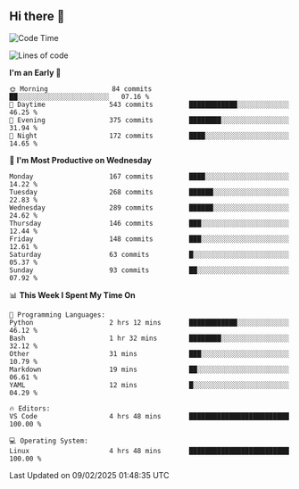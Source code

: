 ## Hi there 👋

<!--
**Wangmerlyn/Wangmerlyn** is a ✨ _special_ ✨ repository because its `README.md` (this file) appears on your GitHub profile.

Here are some ideas to get you started:

- 🔭 I’m currently working on ...
- 🌱 I’m currently learning ...
- 👯 I’m looking to collaborate on ...
- 🤔 I’m looking for help with ...
- 💬 Ask me about ...
- 📫 How to reach me: ...
- 😄 Pronouns: ...
- ⚡ Fun fact: ...
-->
<!--START_SECTION:waka-->
![Code Time](http://img.shields.io/badge/Code%20Time-37%20hrs%2036%20mins-blue)

![Lines of code](https://img.shields.io/badge/From%20Hello%20World%20I%27ve%20Written-8.3%20million%20lines%20of%20code-blue)

**I'm an Early 🐤** 

```text
🌞 Morning                84 commits          ██░░░░░░░░░░░░░░░░░░░░░░░   07.16 % 
🌆 Daytime                543 commits         ████████████░░░░░░░░░░░░░   46.25 % 
🌃 Evening                375 commits         ████████░░░░░░░░░░░░░░░░░   31.94 % 
🌙 Night                  172 commits         ████░░░░░░░░░░░░░░░░░░░░░   14.65 % 
```
📅 **I'm Most Productive on Wednesday** 

```text
Monday                   167 commits         ████░░░░░░░░░░░░░░░░░░░░░   14.22 % 
Tuesday                  268 commits         ██████░░░░░░░░░░░░░░░░░░░   22.83 % 
Wednesday                289 commits         ██████░░░░░░░░░░░░░░░░░░░   24.62 % 
Thursday                 146 commits         ███░░░░░░░░░░░░░░░░░░░░░░   12.44 % 
Friday                   148 commits         ███░░░░░░░░░░░░░░░░░░░░░░   12.61 % 
Saturday                 63 commits          █░░░░░░░░░░░░░░░░░░░░░░░░   05.37 % 
Sunday                   93 commits          ██░░░░░░░░░░░░░░░░░░░░░░░   07.92 % 
```


📊 **This Week I Spent My Time On** 

```text
💬 Programming Languages: 
Python                   2 hrs 12 mins       ████████████░░░░░░░░░░░░░   46.12 % 
Bash                     1 hr 32 mins        ████████░░░░░░░░░░░░░░░░░   32.12 % 
Other                    31 mins             ███░░░░░░░░░░░░░░░░░░░░░░   10.79 % 
Markdown                 19 mins             ██░░░░░░░░░░░░░░░░░░░░░░░   06.61 % 
YAML                     12 mins             █░░░░░░░░░░░░░░░░░░░░░░░░   04.29 % 

🔥 Editors: 
VS Code                  4 hrs 48 mins       █████████████████████████   100.00 % 

💻 Operating System: 
Linux                    4 hrs 48 mins       █████████████████████████   100.00 % 
```


 Last Updated on 09/02/2025 01:48:35 UTC
<!--END_SECTION:waka-->
